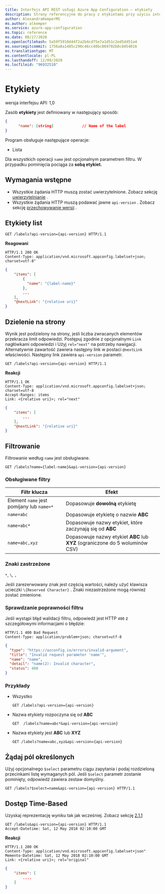 ```yaml
---
title: Interfejs API REST usługi Azure App Configuration — etykiety
description: Strony referencyjne do pracy z etykietami przy użyciu interfejsu API REST usługi Azure App Configuration
author: AlexandraKemperMS
ms.author: alkemper
ms.service: azure-app-configuration
ms.topic: reference
ms.date: 08/17/2020
ms.openlocfilehash: 5a59f5910d44f2a2b4cd75e7a1d51c2ed5dd51a4
ms.sourcegitcommit: 1756a8a1485c290c46cc40bc869702b8c8454016
ms.translationtype: MT
ms.contentlocale: pl-PL
ms.lasthandoff: 12/09/2020
ms.locfileid: "96932510"
---
```

# <a name="labels"></a>Etykiety

wersja interfejsu API: 1,0

Zasób **etykiety** jest definiowany w następujący sposób:

```json
{
      "name": [string]             // Name of the label
}
```

Program obsługuje następujące operacje:

- Lista

Dla wszystkich operacji ``name`` jest opcjonalnym parametrem filtru. W przypadku pominięcia pociąga za **sobą etykiet.**

## <a name="prerequisites"></a>Wymagania wstępne

- Wszystkie żądania HTTP muszą zostać uwierzytelnione. Zobacz sekcję [uwierzytelnianie](./rest-api-authentication-index.md) .
- Wszystkie żądania HTTP muszą podawać jawne `api-version` . Zobacz sekcję [przechowywanie wersji](./rest-api-versioning.md) .

## <a name="list-labels"></a>Etykiety list

```http
GET /labels?api-version={api-version} HTTP/1.1
```

**Reagowani**

```http
HTTP/1.1 200 OK
Content-Type: application/vnd.microsoft.appconfig.labelset+json; charset=utf-8"
```

```json
{
    "items": [
        {
          "name": "{label-name}"
        },
        ...
    ],
    "@nextLink": "{relative uri}"
}
```

## <a name="pagination"></a>Dzielenie na strony

Wynik jest podzielony na strony, jeśli liczba zwracanych elementów przekracza limit odpowiedzi. Postępuj zgodnie z opcjonalnymi `Link` nagłówkami odpowiedzi i Użyj `rel="next"` na potrzeby nawigacji. Alternatywnie zawartość zawiera następny link w postaci `@nextLink` właściwości. Następny link zawiera `api-version` parametr.

```http
GET /labels?api-version={api-version} HTTP/1.1
```

**Reakcji**

```http
HTTP/1.1 OK
Content-Type: application/vnd.microsoft.appconfig.labelset+json; charset=utf-8
Accept-Ranges: items
Link: <{relative uri}>; rel="next"
```

```json
{
    "items": [
        ...
    ],
    "@nextLink": "{relative uri}"
}
```

## <a name="filtering"></a>Filtrowanie

Filtrowanie według `name` jest obsługiwane.

```http
GET /labels?name={label-name}&api-version={api-version}
```

### <a name="supported-filters"></a>Obsługiwane filtry

|Filtr klucza|Efekt|
|--|--|
|Element `name` jest pomijany lub `name=*`|Dopasowuje **dowolną** etykietę|
|`name=abc`|Dopasowuje etykietę o nazwie  **ABC**|
|`name=abc*`|Dopasowuje nazwy etykiet, które zaczynają się od **ABC**|
|`name=abc,xyz`|Dopasowuje nazwy etykiet **ABC** lub **XYZ** (ograniczone do 5 woluminów CSV)|

### <a name="reserved-characters"></a>Znaki zastrzeżone

`*`, `\`, `,`

Jeśli zarezerwowany znak jest częścią wartości, należy użyć klawisza ucieczki `\{Reserved Character}` . Znaki niezastrzeżone mogą również zostać zmienione.

### <a name="filter-validation"></a>Sprawdzanie poprawności filtru

Jeśli wystąpi błąd walidacji filtru, odpowiedź jest HTTP `400` z szczegółowymi informacjami o błędzie:

```http
HTTP/1.1 400 Bad Request
Content-Type: application/problem+json; charset=utf-8
```

```json
{
  "type": "https://azconfig.io/errors/invalid-argument",
  "title": "Invalid request parameter 'name'",
  "name": "name",
  "detail": "name(2): Invalid character",
  "status": 400
}
```

### <a name="examples"></a>Przykłady

- Wszystko

    ```http
    GET /labels?api-version={api-version}
    ```

- Nazwa etykiety rozpoczyna się od **ABC**

    ```http
    GET  /labels?name=abc*&api-version={api-version}
    ```

- Nazwa etykiety jest **ABC** lub **XYZ**

    ```http
    GET /labels?name=abc,xyz&api-version={api-version}
    ```

## <a name="request-specific-fields"></a>Żądaj pól określonych

Użyj opcjonalnego `$select` parametru ciągu zapytania i podaj rozdzieloną przecinkami listę wymaganych pól. Jeśli `$select` parametr zostanie pominięty, odpowiedź zawiera zestaw domyślny.

```http
GET /labels?$select=name&api-version={api-version} HTTP/1.1
```

## <a name="time-based-access"></a>Dostęp Time-Based

Uzyskaj reprezentację wyniku tak jak wcześniej. Zobacz sekcję [2.1.1](https://tools.ietf.org/html/rfc7089#section-2.1)

```http
GET /labels&api-version={api-version} HTTP/1.1
Accept-Datetime: Sat, 12 May 2018 02:10:00 GMT
```

**Reakcji**

```http
HTTP/1.1 200 OK
Content-Type: application/vnd.microsoft.appconfig.labelset+json"
Memento-Datetime: Sat, 12 May 2018 02:10:00 GMT
Link: <{relative uri}>; rel="original"
```

```json
{
    "items": [
        ....
    ]
}
```
